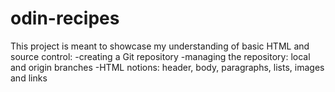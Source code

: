 # odin-recipes
This project is meant to showcase my understanding of basic HTML and source control:
-creating a Git repository
-managing the repository: local and origin branches
-HTML notions: header, body, paragraphs, lists, images and links